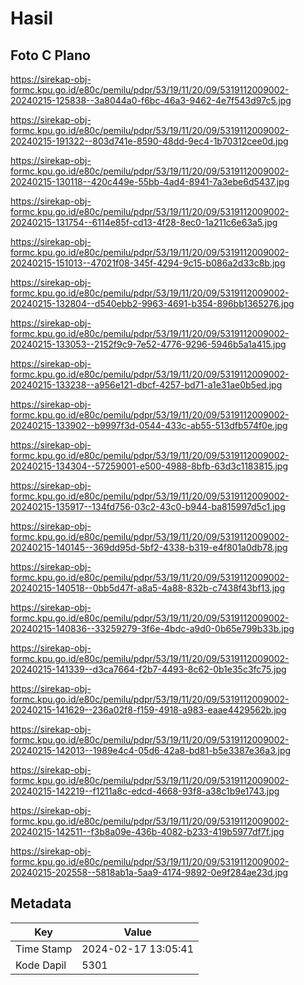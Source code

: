 # Hasil

## Foto C Plano

https://sirekap-obj-formc.kpu.go.id/e80c/pemilu/pdpr/53/19/11/20/09/5319112009002-20240215-125838--3a8044a0-f6bc-46a3-9462-4e7f543d97c5.jpg

https://sirekap-obj-formc.kpu.go.id/e80c/pemilu/pdpr/53/19/11/20/09/5319112009002-20240215-191322--803d741e-8590-48dd-9ec4-1b70312cee0d.jpg

https://sirekap-obj-formc.kpu.go.id/e80c/pemilu/pdpr/53/19/11/20/09/5319112009002-20240215-130118--420c449e-55bb-4ad4-8941-7a3ebe6d5437.jpg

https://sirekap-obj-formc.kpu.go.id/e80c/pemilu/pdpr/53/19/11/20/09/5319112009002-20240215-131754--6114e85f-cd13-4f28-8ec0-1a211c6e63a5.jpg

https://sirekap-obj-formc.kpu.go.id/e80c/pemilu/pdpr/53/19/11/20/09/5319112009002-20240215-151013--47021f08-345f-4294-9c15-b086a2d33c8b.jpg

https://sirekap-obj-formc.kpu.go.id/e80c/pemilu/pdpr/53/19/11/20/09/5319112009002-20240215-132804--d540ebb2-9963-4691-b354-896bb1365276.jpg

https://sirekap-obj-formc.kpu.go.id/e80c/pemilu/pdpr/53/19/11/20/09/5319112009002-20240215-133053--2152f9c9-7e52-4776-9296-5946b5a1a415.jpg

https://sirekap-obj-formc.kpu.go.id/e80c/pemilu/pdpr/53/19/11/20/09/5319112009002-20240215-133238--a956e121-dbcf-4257-bd71-a1e31ae0b5ed.jpg

https://sirekap-obj-formc.kpu.go.id/e80c/pemilu/pdpr/53/19/11/20/09/5319112009002-20240215-133902--b9997f3d-0544-433c-ab55-513dfb574f0e.jpg

https://sirekap-obj-formc.kpu.go.id/e80c/pemilu/pdpr/53/19/11/20/09/5319112009002-20240215-134304--57259001-e500-4988-8bfb-63d3c1183815.jpg

https://sirekap-obj-formc.kpu.go.id/e80c/pemilu/pdpr/53/19/11/20/09/5319112009002-20240215-135917--134fd756-03c2-43c0-b944-ba815997d5c1.jpg

https://sirekap-obj-formc.kpu.go.id/e80c/pemilu/pdpr/53/19/11/20/09/5319112009002-20240215-140145--369dd95d-5bf2-4338-b319-e4f801a0db78.jpg

https://sirekap-obj-formc.kpu.go.id/e80c/pemilu/pdpr/53/19/11/20/09/5319112009002-20240215-140518--0bb5d47f-a8a5-4a88-832b-c7438f43bf13.jpg

https://sirekap-obj-formc.kpu.go.id/e80c/pemilu/pdpr/53/19/11/20/09/5319112009002-20240215-140836--33259279-3f6e-4bdc-a9d0-0b65e799b33b.jpg

https://sirekap-obj-formc.kpu.go.id/e80c/pemilu/pdpr/53/19/11/20/09/5319112009002-20240215-141339--d3ca7664-f2b7-4493-8c62-0b1e35c3fc75.jpg

https://sirekap-obj-formc.kpu.go.id/e80c/pemilu/pdpr/53/19/11/20/09/5319112009002-20240215-141629--236a02f8-f159-4918-a983-eaae4429562b.jpg

https://sirekap-obj-formc.kpu.go.id/e80c/pemilu/pdpr/53/19/11/20/09/5319112009002-20240215-142013--1989e4c4-05d6-42a8-bd81-b5e3387e36a3.jpg

https://sirekap-obj-formc.kpu.go.id/e80c/pemilu/pdpr/53/19/11/20/09/5319112009002-20240215-142219--f1211a8c-edcd-4668-93f8-a38c1b9e1743.jpg

https://sirekap-obj-formc.kpu.go.id/e80c/pemilu/pdpr/53/19/11/20/09/5319112009002-20240215-142511--f3b8a09e-436b-4082-b233-419b5977df7f.jpg

https://sirekap-obj-formc.kpu.go.id/e80c/pemilu/pdpr/53/19/11/20/09/5319112009002-20240215-202558--5818ab1a-5aa9-4174-9892-0e9f284ae23d.jpg


## Metadata

| Key        | Value               |
| ---------- | ------------------- |
| Time Stamp | 2024-02-17 13:05:41 |
| Kode Dapil | 5301                |



